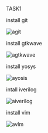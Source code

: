 TASK1

install git








![agit](https://github.com/Adarshkulal/adarshvdi/assets/149968080/844351d6-d257-4aca-ae8c-cbf924360e67)

install gtkwave









![agtkwave](https://github.com/Adarshkulal/adarshvdi/assets/149968080/a5551573-ce2a-453c-b480-a336eb512df8)

install yosys









![ayosis](https://github.com/Adarshkulal/adarshvdi/assets/149968080/2864f1af-1fa5-4aa3-9d2d-49f0763e7494)

intall iverilog









![aiverilog](https://github.com/Adarshkulal/adarshvdi/assets/149968080/f82322ff-8023-4d7b-8e5c-2cec212930bd)


install vim









![avlm](https://github.com/Adarshkulal/adarshvdi/assets/149968080/702f27e2-89f6-49a0-89a1-838a40320637)
